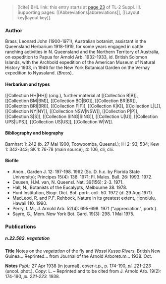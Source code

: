 > [!cite] BHL link: this entry starts at [page 23](https://www.biodiversitylibrary.org/item/103861#page/33/mode/1up) of TL-2 Suppl. III.
> Supporting pages: [[Abbreviations|abbreviations]], [[Layout key|layout key]].

### Author

Brass, Leonard John (1900-1971), Australian botanist, assistant in the Queensland Herbarium 1918-1919, for some years engaged in cattle ranching activities in N. Queensland and the Northern Territory of Australia, on expedition to Papua for Arnold Arb. 1932-1933, id. British Solomon Islands, with the Archbold expedition of the American Museum of Natural History 1933, in 1946 for the New York Botanical Garden on the Vernay expedition to Nyasaland. (*Brass*).

#### Herbarium and types

[[Collection HH|HH]] (orig.), further material at [[Collection B|B]], [[Collection BM|BM]], [[Collection BO|BO]], [[Collection BR|BR]], [[Collection BRI|BRI]], [[Collection F|F]], [[Collection K|K]], [[Collection L|L]], [[Collection NY|NY]], [[Collection NSW|NSW]], [[Collection P|P]], [[Collection S|S]], [[Collection SING|SING]], [[Collection U|U]], [[Collection UPS|UPS]], [[Collection US|US]], [[Collection W|W]].

#### Bibliography and biography

Barnhart 1: 242 (b. 27 Mai 1900, Toowoomba, Queensl.); IH 2: 93, 534; Kew 1: 342-343; SK 1: 76-78 (main source), 4: 106, cli, clii.

#### Biofile

- Anon., Garden J. 12: 197-198. 1962 (Sc. D. h.c. by Florida State University); Principes 15(4): 138. 1971; Fl. Males. Bull. 26: 1993. 1972.
- Deusen, H.M. van, N. Queensl. Nat. 39(156): 2-3. 1971.
- Hall, N., Botanists of the Eucalypts, Melbourne 38. 1978.
- Hunt Institution, Biogr. Dict. Bot. portr. coll. 50. 1972 (d. 29 Aug 1971).
- MacLeod, R. and P.F. Rehbock, Nature in its greatest extent, Honolulu, Hawaii 110. 1990.
- Perry, L.M., J. Arnold Arb. 52(4): 695-698. 1971 ("appreciation", portr.).
- Sayre, G., Mem. New York Bot. Gard. 19(3): 298. 1 Mai 1975.

### Publications

##### n.22.582. vegetation

**Title**
Notes on the *vegetation* of the fly and *Wassi Kussa Rivers*, British New Guinea... Reprinted... from Journal of the Arnold Arboretum... 1938. Oct.

**Notes**
*Publ*.: 27 Apr 1938 (in journal), cover-t.p., p. 174-190, *pl. 221-223* (uncol. phot.). *Copy*: L.  – Reprinted and to be cited from J. Arnold Arb. 19(2): 174-190, *pl. 221-223.* 1938.

